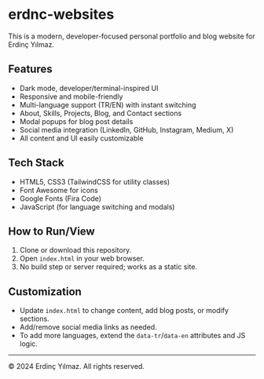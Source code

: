 # erdnc-websites

This is a modern, developer-focused personal portfolio and blog website for Erdinç Yılmaz.

## Features
- Dark mode, developer/terminal-inspired UI
- Responsive and mobile-friendly
- Multi-language support (TR/EN) with instant switching
- About, Skills, Projects, Blog, and Contact sections
- Modal popups for blog post details
- Social media integration (LinkedIn, GitHub, Instagram, Medium, X)
- All content and UI easily customizable

## Tech Stack
- HTML5, CSS3 (TailwindCSS for utility classes)
- Font Awesome for icons
- Google Fonts (Fira Code)
- JavaScript (for language switching and modals)

## How to Run/View
1. Clone or download this repository.
2. Open `index.html` in your web browser.
3. No build step or server required; works as a static site.

## Customization
- Update `index.html` to change content, add blog posts, or modify sections.
- Add/remove social media links as needed.
- To add more languages, extend the `data-tr`/`data-en` attributes and JS logic.

---

© 2024 Erdinç Yılmaz. All rights reserved. 